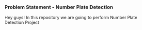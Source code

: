 ### Problem Statement - Number Plate Detection

Hey guys! In this repository we are going to perform Number Plate Detection Project